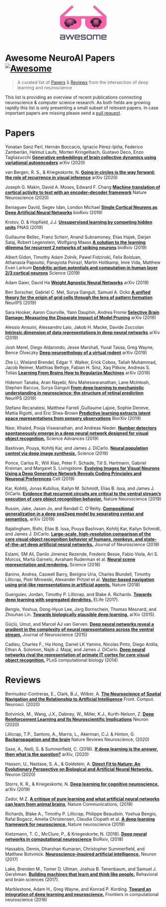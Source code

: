 <p align="center">
  <br>
    <img src="awesome_neuroai.png" width="150"/>
  <br>
</p>

# Awesome NeuroAI Papers [![Awesome](https://cdn.rawgit.com/sindresorhus/awesome/d7305f38d29fed78fa85652e3a63e154dd8e8829/media/badge.svg)](https://github.com/sindresorhus/awesome) 

> A curated list of [Papers](https://github.com/CYHSM/awesome-neuro-ai-papers#papers) & [Reviews](https://github.com/CYHSM/awesome-neuro-ai-papers#reviews) from the intersection of deep learning and neuroscience

This list is providing an overview of recent publications connecting neuroscience & computer science research. As both fields are growing rapidly this list is only presenting a small subset of relevant papers. In case important papers are missing please send a [pull request](https://github.com/CYHSM/awesome-neuro-ai-papers/pulls).

# Papers

Yonatan Sanz Perl, Hernán Boccacio, Ignacio Pérez-Ipiña, Federico Zamberlán, Helmut Laufs, Morten Kringelbach, Gustavo Deco, Enzo Tagliazucchi [**Generative embeddings of brain collective dynamics using variational autoencoders**](https://arxiv.org/pdf/2007.01378.pdf) arXiv (2020)

van Bergen, R. S., & Kriegeskorte, N. [**Going in circles is the way forward: the role of recurrence in visual inference**](https://arxiv.org/pdf/2003.12128.pdf) arXiv (2020)

Joseph G. Makin, David A. Moses, Edward F. Chang 
[**Machine translation of cortical activity to text with an encoder–decoder framework**](https://www.nature.com/articles/s41593-020-0608-8) Nature Neuroscience (2020)

Beniaguev David, Segev Idan, London Michael
[**Single Cortical Neurons as Deep Artificial Neural Networks**](https://www.biorxiv.org/content/10.1101/613141v1.full.pdf) bioRxiv (2019)

Krotov, D. & Hopfield, J.J. [**Unsupervised learning by competing hidden units**](https://www.pnas.org/content/pnas/116/16/7723.full.pdf) PNAS (2019)

Guillaume Bellec, Franz Scherr, Anand Subramoney, Elias Hajek, Darjan Salaj, Robert Legenstein, Wolfgang Maass
[**A solution to the learning dilemma for recurrent 2 networks of spiking neurons**](https://www.biorxiv.org/content/10.1101/738385v3) bioRxiv (2019)

Albert Gidon, Timothy Adam Zolnik, Pawel Fidzinski, Felix Bolduan, Athanasia Papoutsi, Panayiota Poirazi, Martin Holtkamp, Imre Vida, Matthew Evan Larkum [**Dendritic action potentials and computation in human layer 2/3 cortical neurons**](https://science.sciencemag.org/content/367/6473/83.long) Science (2019)

Adam Gaier, David Ha [**Weight Agnostic Neural Networks**](https://arxiv.org/abs/1906.04358) arXiv (2019)

Ben Sorscher, Gabriel C. Mel, Surya Ganguli, Samuel A. Ocko [**A unified theory for the origin of grid cells through the lens of pattern formation**](https://papers.nips.cc/paper/9191-a-unified-theory-for-the-origin-of-grid-cells-through-the-lens-of-pattern-formation.pdf) NeurIPS (2019)

Sara Hooker, Aaron Courville, Yann Dauphin, Andrea Frome [**Selective Brain Damage: Measuring the Disparate Impact of Model Pruning**](https://arxiv.org/abs/1911.05248) arXiv (2019)

Alessio Ansuini, Alessandro Laio, Jakob H. Macke, Davide Zoccolan [**Intrinsic dimension of data representations in deep neural networks**](https://arxiv.org/abs/1905.12784) arXiv (2019)

Josh Merel, Diego Aldarondo, Jesse Marshall, Yuval Tassa, Greg Wayne, Bence Ölveczky [**Deep neuroethology of a virtual rodent**](https://arxiv.org/abs/1911.09451) arXiv (2019)

Zhe Li, Wieland Brendel, Edgar Y. Walker, Erick Cobos, Taliah Muhammad, Jacob Reimer, Matthias Bethge, Fabian H. Sinz, Xaq Pitkow, Andreas S. Tolias [**Learning From Brains How to Regularize Machines**](https://arxiv.org/abs/1911.05072) arXiv (2019)

Hidenori Tanaka, Aran Nayebi, Niru Maheswaranathan, Lane McIntosh, Stephen Baccus, Surya Ganguli [**From deep learning to mechanistic understanding in neuroscience: the structure of retinal prediction**](https://papers.nips.cc/paper/9060-from-deep-learning-to-mechanistic-understanding-in-neuroscience-the-structure-of-retinal-prediction) NeurIPS (2019)

Stefano Recanatesi, Matthew Farrell ,Guillaume Lajoie, Sophie Deneve, Mattia Rigotti, and Eric Shea-Brown [**Predictive learning extracts latent space representations from sensory observations**](https://www.biorxiv.org/content/biorxiv/early/2019/07/13/471987.full.pdf) BiorXiv (2019)

Nasr, Khaled, Pooja Viswanathan, and Andreas Nieder. [**Number detectors spontaneously emerge in a deep neural network designed for visual object recognition.**](https://advances.sciencemag.org/content/5/5/eaav7903) Science Advances (2019)

Bashivan, Pouya, Kohitij Kar, and James J. DiCarlo. [**Neural population control via deep image synthesis.**](https://science.sciencemag.org/content/364/6439/eaav9436) Science (2019)

Ponce, Carlos R., Will Xiao, Peter F. Schade, Till S. Hartmann, Gabriel Kreiman, and Margaret S. Livingstone. [**Evolving Images for Visual Neurons Using a Deep Generative Network Reveals Coding Principles and Neuronal Preferences**](https://www.sciencedirect.com/science/article/pii/S0092867419303915) Cell (2019)

Kar, Kohitij, Jonas Kubilius, Kailyn M. Schmidt, Elias B. Issa, and James J. DiCarlo. [**Evidence that recurrent circuits are critical to the ventral stream’s execution of core object recognition behavior.**](https://www.nature.com/articles/s41593-019-0392-5) Nature Neuroscience (2019)

Russin, Jake, Jason Jo, and Randall C. O'Reilly. [**Compositional generalization in a deep seq2seq model by separating syntax and semantics.**](https://arxiv.org/abs/1904.09708) arXiv (2019)

Rajalingham, Rishi, Elias B. Issa, Pouya Bashivan, Kohitij Kar, Kailyn Schmidt, and James J. DiCarlo. [**Large-scale, high-resolution comparison of the core visual object recognition behavior of humans, monkeys, and state-of-the-art deep artificial neural networks.**](http://www.jneurosci.org/content/38/33/7255) Journal of Neuroscience (2018)

Eslami, SM Ali, Danilo Jimenez Rezende, Frederic Besse, Fabio Viola, Ari S. Morcos, Marta Garnelo, Avraham Ruderman et al. [**Neural scene representation and rendering.**](https://science.sciencemag.org/content/360/6394/1204) Science (2018)

Banino, Andrea, Caswell Barry, Benigno Uria, Charles Blundell, Timothy Lillicrap, Piotr Mirowski, Alexander Pritzel et al. [**Vector-based navigation using grid-like representations in artificial agents.**](https://www.nature.com/articles/s41586-018-0102-6) Nature (2018)

Guerguiev, Jordan, Timothy P. Lillicrap, and Blake A. Richards. [**Towards deep learning with segregated dendrites.**](https://www.ncbi.nlm.nih.gov/pmc/articles/PMC5716677/) ELife (2017).

Bengio, Yoshua, Dong-Hyun Lee, Jorg Bornschein, Thomas Mesnard, and Zhouhan Lin. [**Towards biologically plausible deep learning.**](https://arxiv.org/abs/1502.04156) arXiv (2015).

Güçlü, Umut, and Marcel AJ van Gerven. [**Deep neural networks reveal a gradient in the complexity of neural representations across the ventral stream.**](http://www.jneurosci.org/content/35/27/10005) Journal of Neuroscience (2015)

Cadieu, Charles F., Ha Hong, Daniel LK Yamins, Nicolas Pinto, Diego Ardila, Ethan A. Solomon, Najib J. Majaj, and James J. DiCarlo. [**Deep neural networks rival the representation of primate IT cortex for core visual object recognition.**](https://journals.plos.org/ploscompbiol/article?id=10.1371/journal.pcbi.1003963) PLoS computational biology (2014)


# Reviews

Bermudez-Contreras, E., Clark, B.J., Wilber, A. [**The Neuroscience of Spatial Navigation and the Relationship to Artificial Intelligence**](https://www.frontiersin.org/articles/10.3389/fncom.2020.00063/full) Front. Comput. Neurosci. (2020)

Botvinick, M., Wang, J.X., Dabney, W., Miller, K.J., Kurth-Nelson, Z. [**Deep Reinforcement Learning and Its Neuroscientific Implications**](https://www.cell.com/neuron/fulltext/S0896-6273(20)30468-2) Neuron (2020)

Lillicrap, T.P., Santoro, A., Marris, L., Akerman, C.J. & Hinton, G. [**Backpropagation and the brain**](https://www.nature.com/articles/s41583-020-0277-3) Nature Reviews Neuroscience, (2020)

Saxe, A., Nelli, S. & Summerfield, C. (2018). [**If deep learning is the answer, then what is the question?**](https://arxiv.org/abs/2004.07580) arXiv, (2020)

Hasson, U., Nastase, S. A., & Goldstein, A. [**Direct Fit to Nature: An Evolutionary Perspective on Biological and Artificial Neural Networks.**](https://www.sciencedirect.com/science/article/abs/pii/S089662731931044X) Neuron (2020)

Storrs, K. R., & Kriegeskorte, N. [**Deep learning for cognitive neuroscience.**](https://arxiv.org/pdf/1903.01458.pdf) arXiv (2019)

Zador, M.Z. [**A critique of pure learning and what artificial neural networks can learn from animal brains**](https://www.nature.com/articles/s41467-019-11786-6), Nature Communications, (2019)

Richards, Blake A., Timothy P. Lillicrap, Philippe Beaudoin, Yoshua Bengio, Rafal Bogacz, Amelia Christensen, Claudia Clopath et al. [**A deep learning framework for neuroscience.**](https://www.nature.com/articles/s41593-019-0520-2) Nature neuroscience (2019)

Kietzmann, T. C., McClure, P., & Kriegeskorte, N. (2018). [**Deep neural networks in computational neuroscience**](https://www.biorxiv.org/content/biorxiv/early/2018/06/05/133504.full.pdf) BioRxiv, (2018)

Hassabis, Demis, Dharshan Kumaran, Christopher Summerfield, and Matthew Botvinick. [**Neuroscience-inspired artificial intelligence.**](https://www.cell.com/neuron/fulltext/S0896-6273(17)30509-3) Neuron (2017)

Lake, Brenden M., Tomer D. Ullman, Joshua B. Tenenbaum, and Samuel J. Gershman. [**Building machines that learn and think like people.**](https://www.cambridge.org/core/services/aop-cambridge-core/content/view/A9535B1D745A0377E16C590E14B94993/S0140525X16001837a.pdf/building_machines_that_learn_and_think_like_people.pdf) Behavioral and brain sciences (2017). 

Marblestone, Adam H., Greg Wayne, and Konrad P. Kording. [**Toward an integration of deep learning and neuroscience.**](https://www.frontiersin.org/articles/10.3389/fncom.2016.00094/full) Frontiers in computational neuroscience (2016)


